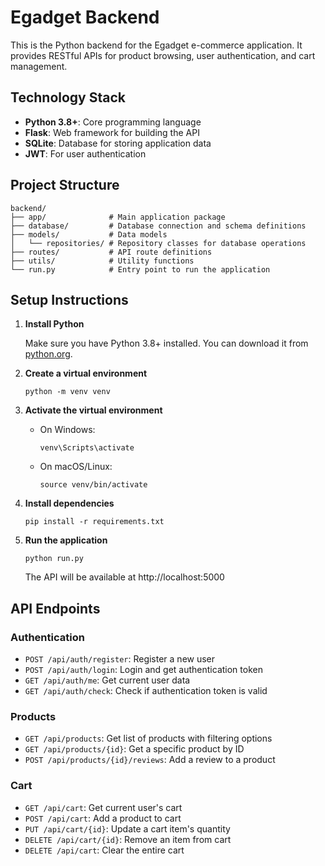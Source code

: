 # Egadget Backend

This is the Python backend for the Egadget e-commerce application. It provides RESTful APIs for product browsing, user authentication, and cart management.

## Technology Stack

- **Python 3.8+**: Core programming language
- **Flask**: Web framework for building the API
- **SQLite**: Database for storing application data
- **JWT**: For user authentication

## Project Structure

```
backend/
├── app/              # Main application package
├── database/         # Database connection and schema definitions
├── models/           # Data models
│   └── repositories/ # Repository classes for database operations
├── routes/           # API route definitions
├── utils/            # Utility functions
└── run.py            # Entry point to run the application
```

## Setup Instructions

1. **Install Python**

   Make sure you have Python 3.8+ installed. You can download it from [python.org](https://www.python.org/downloads/).

2. **Create a virtual environment**

   ```
   python -m venv venv
   ```

3. **Activate the virtual environment**

   - On Windows:
     ```
     venv\Scripts\activate
     ```
   - On macOS/Linux:
     ```
     source venv/bin/activate
     ```

4. **Install dependencies**

   ```
   pip install -r requirements.txt
   ```

5. **Run the application**

   ```
   python run.py
   ```

   The API will be available at http://localhost:5000

## API Endpoints

### Authentication

- `POST /api/auth/register`: Register a new user
- `POST /api/auth/login`: Login and get authentication token
- `GET /api/auth/me`: Get current user data
- `GET /api/auth/check`: Check if authentication token is valid

### Products

- `GET /api/products`: Get list of products with filtering options
- `GET /api/products/{id}`: Get a specific product by ID
- `POST /api/products/{id}/reviews`: Add a review to a product

### Cart

- `GET /api/cart`: Get current user's cart
- `POST /api/cart`: Add a product to cart
- `PUT /api/cart/{id}`: Update a cart item's quantity
- `DELETE /api/cart/{id}`: Remove an item from cart
- `DELETE /api/cart`: Clear the entire cart 